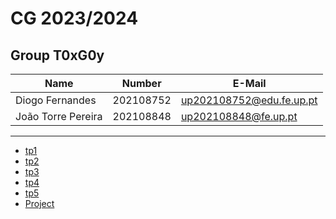 # CG 2023/2024

## Group T0xG0y
| Name                | Number    | E-Mail                    |
| ------------------- | --------- | ------------------------- |
| Diogo Fernandes     | 202108752 | up202108752@edu.fe.up.pt  |
| João Torre Pereira  | 202108848 | up202108848@fe.up.pt      |

----

  - [tp1](tp1/README.md)
  - [tp2](tp2/README.md)
  - [tp3](tp3/README.md)
  - [tp4](tp4/README.md)
  - [tp5](tp5/README.md)
  - [Project](proj/README.md)